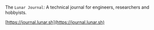 The `Lunar Journal`: A technical journal for engineers, researchers and hobbyists.

[https://journal.lunar.sh](https://journal.lunar.sh)
